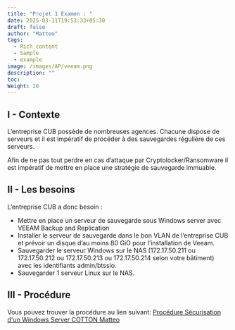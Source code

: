 ```yaml
---
title: "Projet 1 Examen : "
date: 2025-03-11T19:53:33+05:30
draft: false
author: "Matteo"
tags:
  - Rich content
  - Sample
  - example
image: /images/AP/veeam.png
description: ""
toc: 
Weight: 20
---
```


## I - Contexte

L’entreprise CUB possède de nombreuses agences. Chacune dispose de serveurs et il est impératif de procéder à des sauvegardes régulière de ces serveurs.

Afin de ne pas tout perdre en cas d’attaque par Cryptolocker/Ransomware il est impératif de mettre en place une stratégie de sauvegarde immuable.

## II - Les besoins

L’entreprise CUB a donc besoin :

- Mettre en place un serveur de sauvegarde sous Windows server avec VEEAM Backup and Replication
- Installer le serveur de sauvegarde dans le bon VLAN de l’entreprise CUB et prévoir un disque d’au moins 80 GiO pour l’installation de Veeam.
- Sauvegarder le serveur Windows sur le NAS (172.17.50.211 ou 172.17.50.212 ou 172.17.50.213 ou 172.17.50.214 selon votre bâtiment) avec les identifiants admin/btssio.
- Sauvegarder 1 serveur Linux sur le NAS.

## III - Procédure
Vous pouvez trouver la procédure au lien suivant: [Procédure Sécurisation d'un Windows Server COTTON Matteo](/docs/AP4.docx)

